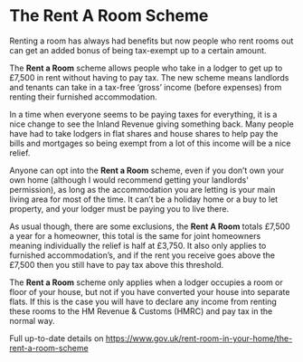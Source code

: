The Rent A Room Scheme
======================
Renting a room has always had benefits but now people who rent rooms out can get
an added bonus of being tax-exempt up to a certain amount.

The **Rent a Room** scheme allows people who take in a lodger to get up to
£7,500 in rent without having to pay tax. The new scheme means landlords and
tenants can take in a tax-free ‘gross’ income (before expenses) from renting
their furnished accommodation.

In a time when everyone seems to be paying taxes for everything, it is a nice
change to see the Inland Revenue giving something back. Many people have had to
take lodgers in flat shares and house shares to help pay the bills and mortgages
so being exempt from a lot of this income will be a nice relief.

Anyone can opt into the **Rent a Room** scheme, even if you don’t own your own
home (although I would recommend getting your landlords' permission), as long as
the accommodation you are letting is your main living area for most of the time.
It can’t be a holiday home or a buy to let property, and your lodger must be
paying you to live there.

As usual though, there are some exclusions, the **Rent A Room** totals £7,500 a
year for a homeowner, this total is the same for joint homeowners meaning
individually the relief is half at £3,750. It also only applies to furnished
accommodation’s, and if the rent you receive goes above the £7,500 then you
still have to pay tax above this threshold.

The **Rent a Room** scheme only applies when a lodger occupies a room or floor
of your house, but not if you have converted your house into separate flats. If
this is the case you will have to declare any income from renting these rooms
to the HM Revenue & Customs (HMRC) and pay tax in the normal way.

Full up-to-date details
on <https://www.gov.uk/rent-room-in-your-home/the-rent-a-room-scheme>
